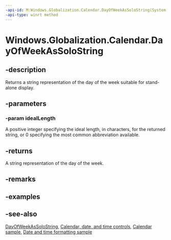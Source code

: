 ```yaml
---
-api-id: M:Windows.Globalization.Calendar.DayOfWeekAsSoloString(System.Int32)
-api-type: winrt method
---
```


<!-- Method syntax
public string DayOfWeekAsSoloString(System.Int32 idealLength)
-->

# Windows.Globalization.Calendar.DayOfWeekAsSoloString

## -description
Returns a string representation of the day of the week suitable for stand-alone display.

## -parameters
### -param idealLength
A positive integer specifying the ideal length, in characters, for the returned string, or 0 specifying the most common abbreviation available.

## -returns
A string representation of the day of the week.

## -remarks

## -examples

## -see-also

[DayOfWeekAsSoloString](calendar_dayofweekassolostring_1841313841.md), [Calendar, date, and time controls](/windows/uwp/design/controls-and-patterns/date-and-time), [Calendar sample](https://github.com/Microsoft/Windows-universal-samples/tree/master/Samples/Calendar), [Date and time formatting sample](https://github.com/microsoft/Windows-universal-samples/tree/master/Samples/DateTimeFormatting)
